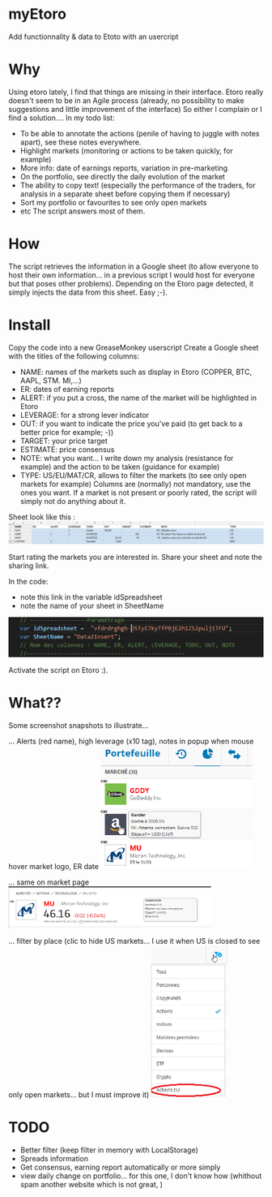 # myEtoro
Add functionnality &amp; data to Etoto with an usercript

# Why
Using etoro lately, I find that things are missing in their interface. 
Etoro really doesn't seem to be in an Agile process (already, no possibility to make suggestions and little improvement of the interface)
So either I complain or I find a solution.... 
In my todo list:
- To be able to annotate the actions (penile of having to juggle with notes apart), see these notes everywhere.
- Highlight markets (monitoring or actions to be taken quickly, for example)
- More info: date of earnings reports, variation in pre-marketing
- On the portfolio, see directly the daily evolution of the market 
- The ability to copy text! (especially the performance of the traders, for analysis in a separate sheet before copying them if necessary)
- Sort my portfolio or favourites to see only open markets
- etc
The script answers most of them. 


# How
The script retrieves the information in a Google sheet (to allow everyone to host their own information... in a previous script I would host for everyone but that poses other problems).
Depending on the Etoro page detected, it simply injects the data from this sheet. Easy ;-).


# Install
Copy the code into a new GreaseMonkey userscript
Create a Google sheet with the titles of the following columns:
- NAME: names of the markets such as display in Etoro (COPPER, BTC, AAPL, STM. MI,...)
- ER: dates of earning reports
- ALERT: if you put a cross, the name of the market will be highlighted in Etoro
- LEVERAGE: for a strong lever indicator 
- OUT: if you want to indicate the price you've paid (to get back to a better price for example; -))
- TARGET: your price target
- ESTIMATE: price consensus
- NOTE: what you want... I write down my analysis (resistance for example) and the action to be taken (guidance for example)
- TYPE: US/EU/MAT/CR, allows to filter the markets (to see only open markets for example)
Columns are (normally) not mandatory, use the ones you want. If a market is not present or poorly rated, the script will simply not do anything about it.

Sheet look like this :
![My image](img/googleSheets.png)

Start rating the markets you are interested in.
Share your sheet and note the sharing link.


In the code:
- note this link in the variable idSpreadsheet
- note the name of your sheet in SheetName

![My image](img/var_script.png)

Activate the script on Etoro :).


# What??
Some screenshot snapshots to illustrate...

... Alerts (red name), high leverage (x10 tag), notes in popup when mouse hover market logo, ER date
![My image](img/portfolio1.png) 

... same on market page
![My image](img/market.png)

... filter by place (clic to hide US markets... I use it when US is closed to see only open markets... but I must improve it)
![My image](img/FilterEU.png)


# TODO
- Better filter (keep filter in memory with LocalStorage)
- Spreads information
- Get consensus, earning report automatically or more simply
- view daily change on portfolio... for this one, I don't know how (whithout spam another website which is not great, )
